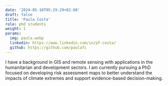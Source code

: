 ```yaml
---
date: '2024-05-10T05:29:29+02:00'
draft: false
title: 'Paula Costa'
role: phd students
weight: 1
params:
  img: paula.webp
  linkedin: https://www.linkedin.com/in/pf-costa/
  github: https://github.com/paulafc
---
```


I have a background in GIS and remote sensing with applications in the humanitarian and development sectors. I am currently pursuing a PhD focused on developing risk assessment maps to better understand the impacts of climate extremes and support evidence-based decision-making.